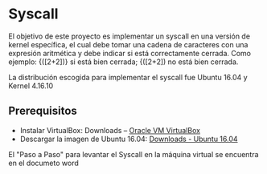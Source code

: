 # Syscall

El objetivo de este proyecto es implementar un syscall en una versión de kernel específica, el cual debe tomar una cadena de caracteres con una expresión aritmética y debe indicar si está correctamente cerrada. Como ejemplo: {([2+2])} si está bien cerrada; {([2+2]) no está bien cerrada. 

La distribución escogida para implementar el syscall fue Ubuntu 16.04 y Kernel 4.16.10 

## Prerequisitos

- Instalar VirtualBox: Downloads – [Oracle VM VirtualBox](https://www.virtualbox.org/wiki/Downloads)
- Descargar la imagen de Ubuntu 16.04: [Downloads - Ubuntu 16.04](https://releases.ubuntu.com/16.04/)

El "Paso a Paso" para levantar el Syscall en la máquina virtual se encuentra en el documeto word